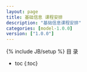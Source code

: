 ```yaml
---
layout: page
title: 基础信息 课程安排
description: "基础信息课程安排"
categories: [model-1.0.0]
version: ["1.0.0"]
---
```

{% include JB/setup %}
 目  录

* toc
{:toc}


